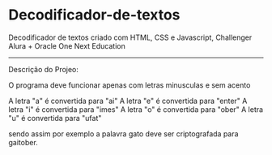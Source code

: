 # Decodificador-de-textos
Decodificador de textos criado com HTML, CSS e Javascript, Challenger Alura + Oracle One Next Education

------------------------------------------------------------------------------------------------------------

Descrição do Projeo:

O programa deve funcionar apenas com letras minusculas e sem acento

A letra "a" é convertida para "ai"
A letra "e" é convertida para "enter"
A letra "i" é convertida para "imes"
A letra "o" é convertida para "ober"
A letra "u" é convertida para "ufat"

sendo assim por exemplo a palavra gato deve ser criptografada para gaitober.
